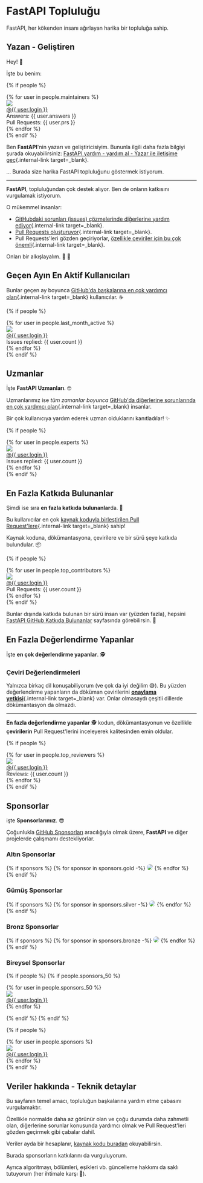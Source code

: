# FastAPI Topluluğu

FastAPI, her kökenden insanı ağırlayan harika bir topluluğa sahip.

## Yazan - Geliştiren

Hey! 👋

İşte bu benim:

{% if people %}
<div class="user-list user-list-center">
{% for user in people.maintainers %}

<div class="user"><a href="{{ user.url }}" target="_blank"><div class="avatar-wrapper"><img src="{{ user.avatarUrl }}"/></div><div class="title">@{{ user.login }}</div></a> <div class="count">Answers: {{ user.answers }}</div><div class="count">Pull Requests: {{ user.prs }}</div></div>
{% endfor %}

</div>
{% endif %}

Ben **FastAPI**'nin yazarı ve geliştiricisiyim. Bununla ilgili daha fazla bilgiyi şurada okuyabilirsiniz:
 [FastAPI yardım - yardım al - Yazar ile iletişime geç](help-fastapi.md#connect-with-the-author){.internal-link target=_blank}.

... Burada size harika FastAPI topluluğunu göstermek istiyorum.

---

**FastAPI**, topluluğundan çok destek alıyor. Ben de onların katkısını vurgulamak istiyorum.

O mükemmel insanlar:

* [GitHubdaki sorunları (issues) çözmelerinde diğerlerine yardım ediyor](help-fastapi.md#help-others-with-issues-in-github){.internal-link target=_blank}.
* [Pull Requests oluşturuyor](help-fastapi.md#create-a-pull-request){.internal-link target=_blank}.
* Pull Requests'leri gözden geçiriyorlar, [özellikle çeviriler için bu çok önemli](contributing.md#translations){.internal-link target=_blank}.

Onları bir alkışlayalım. 👏 🙇

## Geçen Ayın En Aktif Kullanıcıları

Bunlar geçen ay boyunca [GitHub'da başkalarına en çok yardımcı olan](help-fastapi.md#help-others-with-issues-in-github){.internal-link target=_blank} kullanıcılar. ☕

{% if people %}
<div class="user-list user-list-center">
{% for user in people.last_month_active %}

<div class="user"><a href="{{ user.url }}" target="_blank"><div class="avatar-wrapper"><img src="{{ user.avatarUrl }}"/></div><div class="title">@{{ user.login }}</div></a> <div class="count">Issues replied: {{ user.count }}</div></div>
{% endfor %}

</div>
{% endif %}

## Uzmanlar

İşte **FastAPI Uzmanları**. 🤓

Uzmanlarımız ise *tüm zamanlar boyunca* [GitHub'da diğerlerine sorunlarında en çok yardımcı olan](help-fastapi.md#help-others-with-issues-in-github){.internal-link target=_blank} insanlar.

Bir çok kullanıcıya yardım ederek uzman olduklarını kanıtladılar! ✨

{% if people %}
<div class="user-list user-list-center">
{% for user in people.experts %}

<div class="user"><a href="{{ user.url }}" target="_blank"><div class="avatar-wrapper"><img src="{{ user.avatarUrl }}"/></div><div class="title">@{{ user.login }}</div></a> <div class="count">Issues replied: {{ user.count }}</div></div>
{% endfor %}

</div>
{% endif %}

## En Fazla Katkıda Bulunanlar

Şimdi ise sıra **en fazla katkıda bulunanlar**da. 👷

Bu kullanıcılar en çok [kaynak koduyla birleştirilen Pull Request'lere](help-fastapi.md#create-a-pull-request){.internal-link target=_blank} sahip!

Kaynak koduna, dökümantasyona, çevirilere ve bir sürü şeye katkıda bulundular. 📦

{% if people %}
<div class="user-list user-list-center">
{% for user in people.top_contributors %}

<div class="user"><a href="{{ user.url }}" target="_blank"><div class="avatar-wrapper"><img src="{{ user.avatarUrl }}"/></div><div class="title">@{{ user.login }}</div></a> <div class="count">Pull Requests: {{ user.count }}</div></div>
{% endfor %}

</div>
{% endif %}

Bunlar dışında katkıda bulunan bir sürü insan var (yüzden fazla), hepsini <a href="https://github.com/tiangolo/fastapi/graphs/contributors" class="external-link" target="_blank">FastAPI GitHub Katkıda Bulunanlar</a> sayfasında görebilirsin. 👷

## En Fazla Değerlendirme Yapanlar

İşte **en çok değerlendirme yapanlar**. 🕵️

### Çeviri Değerlendirmeleri

Yalnızca birkaç dil konuşabiliyorum (ve çok da iyi değilim 😅). Bu yüzden değerlendirme yapanların da döküman çevirilerini [**onaylama yetkisi**](contributing.md#translations){.internal-link target=_blank} var. Onlar olmasaydı çeşitli dillerde dökümantasyon da olmazdı.

---

**En fazla değerlendirme yapanlar** 🕵️ kodun, dökümantasyonun ve özellikle **çevirilerin** Pull Request'lerini inceleyerek kalitesinden emin oldular.

{% if people %}
<div class="user-list user-list-center">
{% for user in people.top_reviewers %}

<div class="user"><a href="{{ user.url }}" target="_blank"><div class="avatar-wrapper"><img src="{{ user.avatarUrl }}"/></div><div class="title">@{{ user.login }}</div></a> <div class="count">Reviews: {{ user.count }}</div></div>
{% endfor %}

</div>
{% endif %}

## Sponsorlar

işte **Sponsorlarımız**. 😎

Çoğunlukla <a href="https://github.com/sponsors/tiangolo" class="external-link" target="_blank">GitHub Sponsorları</a> aracılığıyla olmak üzere, **FastAPI** ve diğer projelerde çalışmamı destekliyorlar.

### Altın Sponsorlar

{% if sponsors %}
{% for sponsor in sponsors.gold -%}
<a href="{{ sponsor.url }}" target="_blank" title="{{ sponsor.title }}"><img src="{{ sponsor.img }}" style="border-radius:15px"></a>
{% endfor %}
{% endif %}

### Gümüş Sponsorlar

{% if sponsors %}
{% for sponsor in sponsors.silver -%}
<a href="{{ sponsor.url }}" target="_blank" title="{{ sponsor.title }}"><img src="{{ sponsor.img }}" style="border-radius:15px"></a>
{% endfor %}
{% endif %}

### Bronz Sponsorlar

{% if sponsors %}
{% for sponsor in sponsors.bronze -%}
<a href="{{ sponsor.url }}" target="_blank" title="{{ sponsor.title }}"><img src="{{ sponsor.img }}" style="border-radius:15px"></a>
{% endfor %}
{% endif %}

### Bireysel Sponsorlar

{% if people %}
{% if people.sponsors_50 %}

<div class="user-list user-list-center">
{% for user in people.sponsors_50 %}

<div class="user"><a href="{{ user.url }}" target="_blank"><div class="avatar-wrapper"><img src="{{ user.avatarUrl }}"/></div><div class="title">@{{ user.login }}</div></a></div>
{% endfor %}

</div>

{% endif %}
{% endif %}

{% if people %}
<div class="user-list user-list-center">
{% for user in people.sponsors %}

<div class="user"><a href="{{ user.url }}" target="_blank"><div class="avatar-wrapper"><img src="{{ user.avatarUrl }}"/></div><div class="title">@{{ user.login }}</div></a></div>
{% endfor %}

</div>
{% endif %}

## Veriler hakkında - Teknik detaylar

Bu sayfanın temel amacı, topluluğun başkalarına yardım etme çabasını vurgulamaktır.

Özellikle normalde daha az görünür olan ve çoğu durumda daha zahmetli olan, diğerlerine sorunlar konusunda yardımcı olmak ve Pull Request'leri gözden geçirmek gibi çabalar dahil.

Veriler ayda bir hesaplanır, <a href="https://github.com/tiangolo/fastapi/blob/master/.github/actions/people/app/main.py" class="external-link" target="_blank">kaynak kodu buradan</a> okuyabilirsin.

Burada sponsorların katkılarını da vurguluyorum.

Ayrıca algoritmayı, bölümleri, eşikleri vb. güncelleme hakkımı da saklı tutuyorum (her ihtimale karşı 🤷).